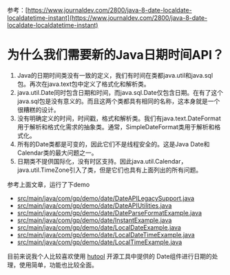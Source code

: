 参考：[https://www.journaldev.com/2800/java-8-date-localdate-localdatetime-instant](https://www.journaldev.com/2800/java-8-date-localdate-localdatetime-instant)

# 为什么我们需要新的Java日期时间API？

1. Java的日期时间类没有一致的定义，我们有时间在类都java.util和java.sql包。再次在java.text包中定义了格式化和解析类。
1. java.util.Date同时包含日期和时间，而java.sql.Date仅包含日期。在有了这个java.sql包是没有意义的。而且这两个类都具有相同的名称，这本身就是一个很糟糕的设计。
1. 没有明确定义的时间，时间戳，格式和解析类。我们有java.text.DateFormat用于解析和格式化需求的抽象类。通常，SimpleDateFormat类用于解析和格式化。
1. 所有的Date类都是可变的，因此它们不是线程安全的。这是Java Date和Calendar类的最大问题之一。
1. 日期类不提供国际化，没有时区支持。因此java.util.Calendar，java.util.TimeZone引入了类，但是它们也具有上面列出的所有问题。




参考上面文章，运行了下demo

- [src/main/java/com/gp/demo/date/DateAPILegacySupport.java](src/main/java/com/gp/demo/date/DateAPILegacySupport.java)
- [src/main/java/com/gp/demo/date/DateAPIUtilities.java](src/main/java/com/gp/demo/date/DateAPIUtilities.java)
- [src/main/java/com/gp/demo/date/DateParseFormatExample.java](src/main/java/com/gp/demo/date/DateParseFormatExample.java)
- [src/main/java/com/gp/demo/date/InstantExample.java](src/main/java/com/gp/demo/date/InstantExample.java)
- [src/main/java/com/gp/demo/date/LocalDateExample.java](src/main/java/com/gp/demo/date/LocalDateExample.java)
- [src/main/java/com/gp/demo/date/LocalDateTimeExample.java](src/main/java/com/gp/demo/date/LocalDateTimeExample.java)
- [src/main/java/com/gp/demo/date/LocalTimeExample.java](src/main/java/com/gp/demo/date/LocalTimeExample.java)


目前来说我个人比较喜欢使用 [hutool](https://github.com/looly/hutool)
开源工具中提供的 Date组件进行日期的处理，使用简单，功能也比较全面。